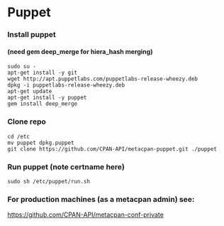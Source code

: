 # Puppet


### Install puppet
#### (need gem deep_merge for hiera_hash merging)
```
sudo su -
apt-get install -y git
wget http://apt.puppetlabs.com/puppetlabs-release-wheezy.deb
dpkg -i puppetlabs-release-wheezy.deb
apt-get update
apt-get install -y puppet
gem install deep_merge
```

### Clone repo
```
cd /etc
mv puppet dpkg.puppet
git clone https://github.com/CPAN-API/metacpan-puppet.git ./puppet
```

### Run puppet (note certname here)
```
sudo sh /etc/puppet/run.sh
```

### For production machines (as a metacpan admin) see:

https://github.com/CPAN-API/metacpan-conf-private


